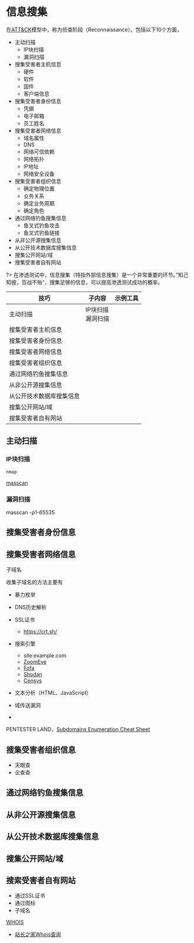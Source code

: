 # 信息搜集

在[ATT&CK](https://attack.mitre.org/)模型中，称为侦查阶段（Reconnaissance）。包括以下10个方面，

- 主动扫描
  - IP块扫描
  - 漏洞扫描
- 搜集受害者主机信息
  - 硬件
  - 软件
  - 固件
  - 客户端信息
- 搜集受害者身份信息
  - 凭据
  - 电子邮箱
  - 员工姓名
- 搜集受害者网络信息
  - 域名属性
  - DNS
  - 网络可信依赖
  - 网络拓扑
  - IP地址
  - 网络安全设备
- 搜集受害者组织信息
  - 确定物理位置
  - 业务关系
  - 确定业务周期
  - 确定角色
- 通过网络钓鱼搜集信息
  - 鱼叉式钓鱼攻击
  - 鱼叉式钓鱼链接
- 从非公开源搜集信息
- 从公开技术数据库搜集信息
- 搜集公开网站/域
- 搜集受害者自有网站

?> 在渗透测试中，信息搜集（特指外部信息搜集）是一个非常重要的环节。”知己知彼，百战不殆“，搜集足够的信息，可以提高渗透测试成功的概率。







| 技巧                     | 子内容                 | 示例工具 |
| ------------------------ | ---------------------- | -------- |
   | 主动扫描                 | IP块扫描<br />漏洞扫描 |          |
   | 搜集受害者主机信息       |                        |          |
   | 搜集受害者身份信息       |                        |          |
   | 搜集受害者网络信息       |                        |          |
   | 搜集受害者组织信息       |                        |          |
   | 通过网络钓鱼搜集信息     |                        |          |
   | 从非公开源搜集信息       |                        |          |
   | 从公开技术数据库搜集信息 |                        |          |
   | 搜集公开网站/域          |                        |          |
   | 搜集受害者自有网站       |                        |          |

## 主动扫描

### IP块扫描

`nmap`

[masscan](https://github.com/robertdavidgraham/masscan)

### 漏洞扫描

masscan -p1-65535 

## 搜集受害者身份信息

## 搜集受害者网络信息

子域名

收集子域名的方法主要有

- 暴力枚举
- DNS历史解析
- SSL证书
  - https://crt.sh/
- 搜索引擎
  - site:example.com
  - [ZoomEye](https://www.zoomeye.org/)
  - [Fofa](https://fofa.so/)
  - [Shodan](https://www.shodan.io/)
  - [Censys](https://search.censys.io/)
- 文本分析（HTML、JavaScript）
- 域传送漏洞

- 



PENTESTER LAND，[Subdomains Enumeration Cheat Sheet](https://pentester.land/cheatsheets/2018/11/14/subdomains-enumeration-cheatsheet.html)

## 搜集受害者组织信息

- 天眼查
- 企查查

## 通过网络钓鱼搜集信息

## 从非公开源搜集信息

## 从公开技术数据库搜集信息

## 搜集公开网站/域

## 搜索受害者自有网站

- 通过SSL证书
- 通过图标
- 子域名

[WHOIS](https://whois.icann.org/zh/%E5%85%B3%E4%BA%8E-whois)

- [站长之家Whois查询](https://whois.chinaz.com/)

